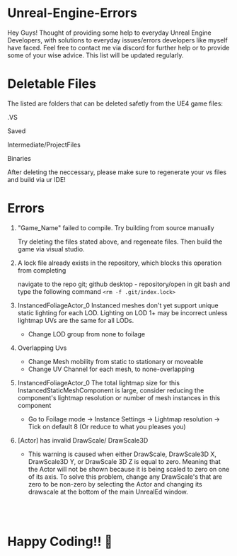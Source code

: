# Unreal-Engine-Errors
Hey Guys! Thought of providing some help to everyday Unreal Engine Developers, with solutions to everyday issues/errors developers like myself have faced. Feel free to contact me via discord for further help or to provide some of your wise advice. This list will be updated regularly. 


# Deletable Files

The listed are folders that can be deleted safetly from the UE4 game files:

.VS

Saved

Intermediate/ProjectFiles

Binaries

After deleting the neccessary, please make sure to regenerate your vs files and build via ur IDE! 

# Errors

1) "Game_Name" failed to compile. Try building from source manually

    Try deleting the files stated above, and regeneate files. Then build the game via visual studio.

2) A lock file already exists in the repository, which blocks this operation from completing

   navigate to the repo git;
   github desktop - repository/open in git bash
   and type the following command
   `<rm -f .git/index.lock>`

3) InstancedFoliageActor_0 Instanced meshes don't yet support unique static lighting for each LOD. Lighting on LOD 1+ may be incorrect unless lightmap UVs are the same for all LODs.

   - Change LOD group from none to foilage

4) Overlapping Uvs
  
   - Change Mesh mobility from static to stationary or moveable
   - Change UV Channel for each mesh, to none-overlapping 

5) InstancedFoliageActor_0 The total lightmap size for this InstancedStaticMeshComponent is large, consider reducing the component's lightmap resolution or number of mesh instances in this component

   - Go to Foilage mode ->  Instance Settings  -> Lightmap resolution -> Tick on default 8 (Or reduce to what you pleases you)

6) [Actor] has invalid DrawScale/ DrawScale3D
 
   - This warning is caused when either DrawScale, DrawScale3D X, DrawScale3D Y, or DrawScale 3D Z is equal to zero. 
     Meaning that the Actor will not be shown because it is being scaled to zero on one of its axis. 
     To solve this problem, change any DrawScale's that are zero to be non-zero by selecting the Actor and changing its drawscale at the bottom of the main UnrealEd window.

<br />
<br />

# Happy Coding!! :love_you_gesture:


